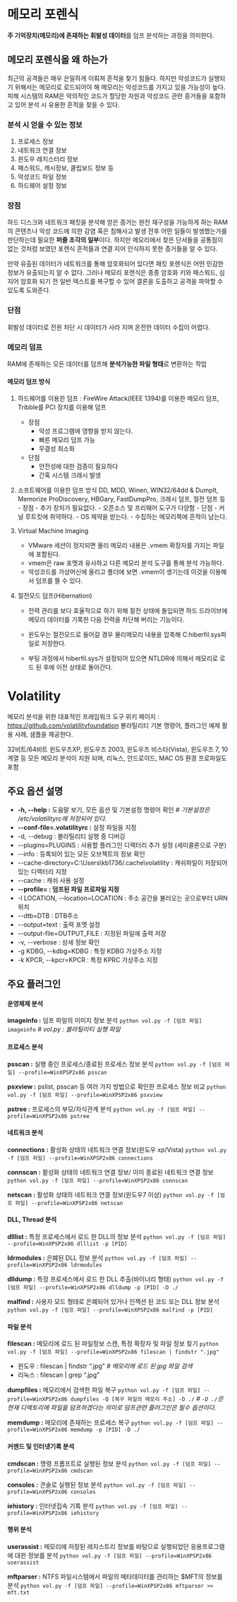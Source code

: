 # 메모리 포렌식

**주 기억장치(메모리)에 존재하는 휘발성 데이터**를 덤프 분석하는 과정을 의미한다.

## 메모리 포렌식을 왜 하는가

최근의 공격들은 매우 은밀하게 이뤄져 흔적을 찾기 힘들다. 하지만 악성코드가 실행되기 위해서는 메모리로 로드되어야 해 메모리는 악성코드를 가지고 있을 가능성이 높다. 피해 시스템의 RAM은 악의적인 코드가 할당한 자원과 악성코드 관련 증거들을 포함하고 있어 분석 시 유용한 흔적을 찾을 수 있다.

### 분석 시 얻을 수 있는 정보

1. 프로세스 정보
2. 네트워크 연결 정보
3. 윈도우 레지스터리 정보
4. 패스워드, 캐시정보, 클립보드 정보 등
5. 악성코드 파일 정보
6. 하드웨어 설정 정보

### 장점

하드 디스크와 네트워크 패킷을 분석해 얻은 증거는 완전 재구성을 가능하게 하는 RAM의 콘텐츠나 악성 코드에 의한 감염 혹은 침해사고 발생 전후 어떤 일들이 발생했는가를 판단하는데 필요한 **퍼즐 조각의 일부**이다.
하지만 메모리에서 찾은 단서들을 공통점이 없는 것처럼 보였던 포렌식 흔적들과 연결 지어 인식하지 못한 증거들을 알 수 있다.

만약 유출된 데이터가 네트워크를 통해 암호화되어 있다면 패킷 포렌식은 어떤 민감한 정보가 유출되는지 알 수 없다.
그러나 메모리 포렌식은 종종 암호화 키와 패스워드, 심지어 암호화 되기 전 일반 텍스트를 복구할 수 있어 결론을 도출하고 공격을 파악할 수 있도록 도와준다.

### 단점

휘발성 데이터로 전원 차단 시 데이터가 사라
지며 온전한 데이터 수집이 어렵다.

### 메모리 덤프

RAM에 존재하는 모든 데이터를 덤프해 **분석가능한 파일 형태**로 변환하는 작업

#### 메모리 덤프 방식

1. 하드웨어를 이용한 덤프 : FireWire Attack(IEEE 1394)를 이용한 메모리 덤프, Tribble를 PCI 장치를 이용해 덤프

   - 장점
     - 악성 프로그램에 영향을 받지 않는다.
     - 빠른 메모리 덤프 가능
     - 무결성 최소화
   - 단점
     - 안전성에 대한 검증이 필요하다
     - 간혹 시스템 크래시 발생

2. 소프트웨어를 이용한 덤프 방식
   DD, MDD, Winen, WIN32/64dd & Dumplt, Memorize ProDiscovery, HBGary, FastDumpPro, 크래시 덤프, 절전 덤프 등 - 장점 - 추가 장치가 필요없다. - 오픈소스 및 프리웨어 도구가 다양함 - 단점 - 커널 루트킷에 취약하다. - OS 제약을 받는다. - 수집하는 메모리쪽에 흔적이 남는다.

3. Virtual Machine Imaging

   - VMware 세션이 정지되면 물리 메모리 내용은 .vmem 확장자를 가지는 파일에 포함된다.
   - vmem은 raw 포맷과 유사하고 다른 메모리 분석 도구를 통해 분석 가능하다.
   - 악성코드를 가상머신에 올리고 폴더에 보면 .vmem이 생기는데 이것을 이용해서 덤프를 뜰 수 있다.

4. 절전모드 덤프(Hibernation)

   - 전력 관리를 보다 효율적으로 하기 위해 절전 상태에 돌입되면 하드 드라이브에 메모리 데이터를 기록한 다음 전력을 차단해 버리는 기능이다.

   - 윈도우는 절전모드로 들어갈 경우 물리메모리 내용을 압축해 C:hiberfil.sys파일로 저장한다.

   - 부팅 과정에서 hiberfil.sys가 설정되어 있으면 NTLDR에 의해서 메모리로 로드 된 후에 이전 상태로 돌아간다.

# Volatility

메모리 분석을 위한 대표적인 프레임워크 도구
위키 페이지 : https://github.com/volatilityfoundation
볼라틸리티 기본 명령어, 플러그인 예제 활용 사례, 샘플을 제공한다.

32비트/64비트 윈도우즈XP, 윈도우즈 2003, 윈도우즈 비스타(Vista), 윈도우즈 7, 10 계열 등 모든 메모리 분석이 지원 되며, 리눅스, 안드로이드, MAC OS 환경 프로파일도 포함

## 주요 옵션 설명

- **-h, --help :** 도움말 보기, 모든 옵션 및 기본설정 명령어 확인 _# 기본설정은 /etc/volatilityrc에 저장되어 있다._
- **--conf-file=.volatilityrc :** 설정 파일을 지정
- -d, --debug : 볼라틸리티 실행 중 디버깅
- --plugins=PLUGINS : 사용할 플러그인 디렉터리 추가 설정 (세미콜론으로 구분)
- --info : 등록되어 있는 모든 오브젝트의 정보 확인
- --cache-directory=C:\Users\kb1736/.cache\volatility : 캐쉬파일이 저장되어 있는 디렉터리 지정
- --cache : 캐쉬 사용 설정
- **--profile= : 덤프된 파일 프로파일 지정**
- -l LOCATION, --location=LOCATION : 주소 공간을 불러오는 곳으로부터 URN 위치
- --dtb=DTB : DTB주소
- --output=text : 출력 포멧 설정
- --output-file=OUTPUT_FILE : 지정된 파일에 출력 저장
- -v, --verbose : 상세 정보 확인
- -g KDBG, --kdbg=KDBG : 특정 KDBG 가상주소 지정
- -k KPCR, --kpcr=KPCR : 특정 KPRC 가상주소 지정

## 주요 플러그인

#### 운영체제 분석

**imageinfo :** 덤프 파일의 이미지 정보 분석
`python vol.py -f [덤프 파일] imageinfo` _# vol.py : 볼라틸리티 실행 파일_

#### 프로세스 분석

**psscan :** 실행 중인 프로세스/종료된 프로세스 정보 분석
`python vol.py -f [덤프 파일] --profile=WinXPSP2x86 psscan`

**psxview :** pslist, psscan 등 여러 가지 방법으로 확인한 프로세스 정보 비교
`python vol.py -f [덤프 파일] --profile=WinXPSP2x86 psxview`

**pstree :** 프로세스의 부모/자식관계 분석
`python vol.py -f [덤프 파일] --profile=WinXPSP2x86 pstree`

#### 네트워크 분석

**connections :** 활성화 상태의 네트워크 연결 정보(윈도우 xp/Vista)
`python vol.py -f [덤프 파일] --profile=WinXPSP2x86 connections`

**connscan :** 활성화 상태의 네트워크 연결 정보/ 이미 종료된 네트워크 연결 정보
`python vol.py -f [덤프 파일] --profile=WinXPSP2x86 connscan`

**netscan :** 활성화 상태의 네트워크 연결 정보(윈도우7 이상)
`python vol.py -f [덤프 파일] --profile=WinXPSP2x86 netscan`

#### DLL, Thread 분석

**dlllist :** 특정 프로세스에서 로드 한 DLL의 정보 분석
`python vol.py -f [덤프 파일] --profile=WinXPSP2x86 dlllist -p [PID]`

**ldrmodules :** 은폐된 DLL 정보 분석
`python vol.py -f [덤프 파일] --profile=WinXPSP2x86 ldrmodules`

**dlldump :** 특정 프로세스에서 로드 한 DLL 추출(바이너리 형태)
`python vol.py -f [덤프 파일] --profile=WinXPSP2x86 dlldump -p [PID] -D ./`

**malfind :** 사용자 모드 형태로 은폐되어 있거나 인젝션 된 코드 또는 DLL 정보 분석
`python vol.py -f [덤프 파일] --profile=WinXPSP2x86 malfind -p [PID]`

#### 파일 분석

**filescan :** 메모리에 로드 된 파일정보 스캔, 특정 확장자 및 파일 정보 찾기
`python vol.py -f [덤프 파일] --profile=WinXPSP2x86 filescan | findstr ".jpg"`

- 윈도우 : filescan | findstr “.jpg” _# 메모리에 로드 된 jpg 파일 검색_
- 리눅스 : filescan | grep “.jpg”

**dumpfiles :** 메모리에서 검색한 파일 복구
`python vol.py -f [덤프 파일] --profile=WinXPSP2x86 dumpfiles -Q [복구 파일의 메모리 주소] -D ./` _# `-D ./`은 현재 디렉토리에 파일을 덤프하겠다는 의미로 덤프관련 플러그인은 필수 옵션이다._

**memdump :** 메모리에 존재하는 프로세스 복구
`python vol.py -f [덤프 파일] --profile=WinXPSP2x86 memdump -p [PID] -D ./`

#### 커맨드 및 인터넷기록 분석

**cmdscan :** 명령 프롬프트로 실행된 정보 분석
`python vol.py -f [덤프 파일] --profile=WinXPSP2x86 cmdscan`

**consoles :** 콘솔로 실행된 정보 분석
`python vol.py -f [덤프 파일] --profile=WinXPSP2x86 consoles`

**iehistory :** 인터넷접속 기록 분석
`python vol.py -f [덤프 파일] --profile=WinXPSP2x86 iehistory`

#### 행위 분석

**userassist :** 메모리에 저장된 레지스트리 정보를 바탕으로 실행되었던 응용프로그램에 대한
정보를 분석
`python vol.py -f [덤프 파일] --profile=WinXPSP2x86 userassist`

**mftparser :** NTFS 파일시스템에서 파일의 메타데이터를 관리하는 \$MFT의 정보를 분석
`python vol.py -f [덤프 파일] --profile=WinXPSP2x86 mftparser >> mft.txt`
